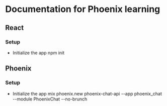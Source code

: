# Documentation for Phoenix learning

## React
### Setup
* Initialize the app
npm init

## Phoenix
### Setup
* Initialize the app
mix phoenix.new phoenix-chat-api --app phoenix_chat --module PhoenixChat --no-brunch

